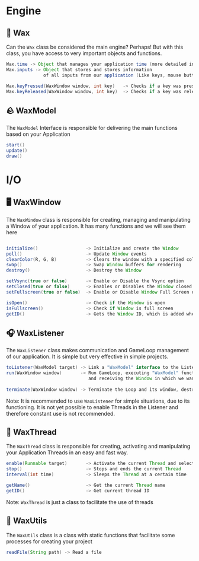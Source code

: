 # Engine
## 🔅 Wax
Can the `Wax` class be considered the main engine? Perhaps! But with this class, you have access to very important objects and functions.
```java
Wax.time -> Object that manages your application time (more detailed information in the explanation of the Time class)
Wax.inputs -> Object that stores and stores information
              of all inputs from our application (Like keys, mouse buttons, etc.)

Wax.keyPressed(WaxWindow window, int key)   -> Checks if a key was pressed in the chosen Window
Wax.keyReleased(WaxWindow window, int key)  -> Checks if a key was released in the chosen Window
```
## 🪨 WaxModel
The `WaxModel` Interface is responsible for delivering the main functions based on your Application
```java
start()
update()
draw()
```

# I/O
## 🖥️ WaxWindow
The `WaxWindow` class is responsible for creating, managing and manipulating a Window of your application. It has many functions and we will see them here
```java

initialize()                  -> Initialize and create the Window
poll()                        -> Update Window events
clearColor(R, G, B)           -> Clears the window with a specified color in RGB
swap()                        -> Swap Window buffers for rendering
destroy()                     -> Destroy the Window

setVsync(true or false)       -> Enable or Disable the Vsync option
setClosed(true or false)      -> Enables or Disables the Window closed and open state
setFullscreen(true or false)  -> Enable or Disable Window Full Screen option

isOpen()                      -> Check if the Window is open
isFullscreen()                -> Check if Window is full screen
getID()                       -> Gets the Window ID, which is added when created.

```

## 🎧 WaxListener
The `WaxListener` class makes communication and GameLoop management of our application. It is simple but very effective in simple projects.
```java
toListener(WaxModel target) -> Link a "WaxModel" interface to the Listener
run(WaxWindow window)       -> Run GameLoop, executing "WaxModel" functions
                               and receiving the Window in which we want to run the Loop as a parameter
                                   
terminate(WaxWindow window) -> Terminate the Loop and its window, destroying it
```
Note: It is recommended to use `WaxListener` for simple situations, due to its functioning. It is not yet possible to enable Threads in the Listener and therefore constant use is not recommended.

## 📼 WaxThread
The `WaxThread` class is responsible for creating, activating and manipulating your Application Threads in an easy and fast way.
```java
enable(Runnable target)       -> Activate the current Thread and select the "run" function of the "Runnable" interface
stop()                        -> Stops and ends the current Thread
interval(int time)            -> Sleeps the Thread at a certain time

getName()                     -> Get the current Thread name
getID()                       -> Get current thread ID
```
Note: `WaxThread` is just a class to facilitate the use of threads

## 📜 WaxUtils
The `WaxUtils` class is a class with static functions that facilitate some processes for creating your project
```java
readFile(String path) -> Read a file
```

